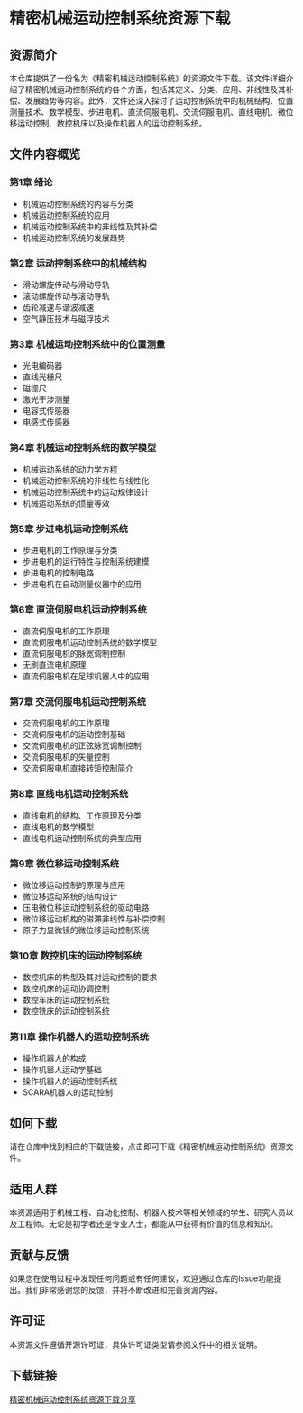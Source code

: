# 精密机械运动控制系统资源下载

## 资源简介

本仓库提供了一份名为《精密机械运动控制系统》的资源文件下载。该文件详细介绍了精密机械运动控制系统的各个方面，包括其定义、分类、应用、非线性及其补偿、发展趋势等内容。此外，文件还深入探讨了运动控制系统中的机械结构、位置测量技术、数学模型、步进电机、直流伺服电机、交流伺服电机、直线电机、微位移运动控制、数控机床以及操作机器人的运动控制系统。

## 文件内容概览

### 第1章 绪论
- 机械运动控制系统的内容与分类
- 机械运动控制系统的应用
- 机械运动控制系统中的非线性及其补偿
- 机械运动控制系统的发展趋势

### 第2章 运动控制系统中的机械结构
- 滑动螺旋传动与滑动导轨
- 滚动螺旋传动与滚动导轨
- 齿轮减速与谐波减速
- 空气静压技术与磁浮技术

### 第3章 机械运动控制系统中的位置测量
- 光电编码器
- 直线光栅尺
- 磁栅尺
- 激光干涉测量
- 电容式传感器
- 电感式传感器

### 第4章 机械运动控制系统的数学模型
- 机械运动系统的动力学方程
- 机械运动控制系统的非线性与线性化
- 机械运动控制系统中的运动规律设计
- 机械运动系统的惯量等效

### 第5章 步进电机运动控制系统
- 步进电机的工作原理与分类
- 步进电机的运行特性与控制系统建模
- 步进电机的控制电路
- 步进电机在自动测量仪器中的应用

### 第6章 直流伺服电机运动控制系统
- 直流伺服电机的工作原理
- 直流伺服电机运动控制系统的数学模型
- 直流伺服电机的脉宽调制控制
- 无刷直流电机原理
- 直流伺服电机在足球机器人中的应用

### 第7章 交流伺服电机运动控制系统
- 交流伺服电机的工作原理
- 交流伺服电机的运动控制基础
- 交流伺服电机的正弦脉宽调制控制
- 交流伺服电机的矢量控制
- 交流伺服电机直接转矩控制简介

### 第8章 直线电机运动控制系统
- 直线电机的结构、工作原理及分类
- 直线电机的数学模型
- 直线电机运动控制系统的典型应用

### 第9章 微位移运动控制系统
- 微位移运动控制的原理与应用
- 微位移运动系统的结构设计
- 压电微位移运动控制系统的驱动电路
- 微位移运动机构的磁滞非线性与补偿控制
- 原子力显微镜的微位移运动控制系统

### 第10章 数控机床的运动控制系统
- 数控机床的构型及其对运动控制的要求
- 数控机床的运动协调控制
- 数控车床的运动控制系统
- 数控铣床的运动控制系统

### 第11章 操作机器人的运动控制系统
- 操作机器人的构成
- 操作机器人运动学基础
- 操作机器人的运动控制系统
- SCARA机器人的运动控制

## 如何下载

请在仓库中找到相应的下载链接，点击即可下载《精密机械运动控制系统》资源文件。

## 适用人群

本资源适用于机械工程、自动化控制、机器人技术等相关领域的学生、研究人员以及工程师。无论是初学者还是专业人士，都能从中获得有价值的信息和知识。

## 贡献与反馈

如果您在使用过程中发现任何问题或有任何建议，欢迎通过仓库的Issue功能提出。我们非常感谢您的反馈，并将不断改进和完善资源内容。

## 许可证

本资源文件遵循开源许可证，具体许可证类型请参阅文件中的相关说明。

## 下载链接

[精密机械运动控制系统资源下载分享](https://pan.quark.cn/s/4ae219f52d2c)